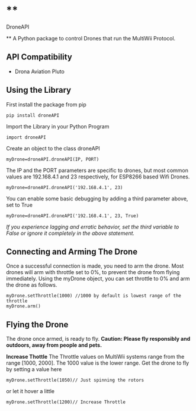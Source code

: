 # **

DroneAPI

**
A Python package to control Drones that run the MultiWii Protocol. 

## **API Compatibility**

 

 - Drona Aviation Pluto 


## **Using the Library**

First install the package from pip

    pip install droneAPI

Import the Library in your Python Program

    import droneAPI

Create an object to the class droneAPI

    myDrone=droneAPI.droneAPI(IP, PORT)
The IP and the PORT parameters are specific to drones, but most common values are 192.168.4.1 and 23 respectively, for ESP8266 based Wifi Drones.

    myDrone=droneAPI.droneAPI('192.168.4.1', 23)
You can enable some basic debugging by adding a third parameter above, set to True

    myDrone=droneAPI.droneAPI('192.168.4.1', 23, True)

*If you experience lagging and erratic behavior, set the third variable to False or ignore it completely in the above statement.*  

## **Connecting and Arming The Drone**

Once a successful connection is made, you need to arm the drone. Most drones will arm with throttle set to 0%, to prevent the drone from flying immediately. 
Using the myDrone object, you can set throttle to 0% and arm the drone as follows. 

    myDrone.setThrottle(1000) //1000 by default is lowest range of the throttle
    myDrone.arm()

## **Flying the Drone**
The drone once armed, is ready to fly. 
**Caution: Please fly responsibly and outdoors, away from people and pets.**

**Increase Thottle**
The Throttle values on MultiWii systems range from the range [1000, 2000]. The 1000 value is the lower range. 
Get the drone to fly by setting a value here

    myDrone.setThrottle(1050)// Just spinning the rotors
     
or let it hover a little

    myDrone.setThrottle(1200)// Increase Throttle

 